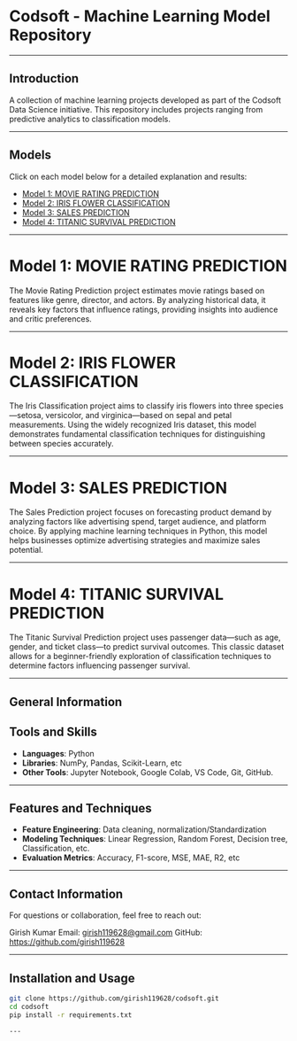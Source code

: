 # Codsoft - Machine Learning Model Repository

---

## Introduction
A collection of machine learning projects developed as part of the Codsoft Data Science initiative. This repository includes projects ranging from predictive analytics to classification models.

---

## Models
Click on each model below for a detailed explanation and results:

- [Model 1: MOVIE RATING PREDICTION]('#movie-rating-prediction')
- [Model 2: IRIS FLOWER CLASSIFICATION](#iris-flower-classification)
- [Model 3: SALES PREDICTION](#sales-prediction)
- [Model 4: TITANIC SURVIVAL PREDICTION]('#titanic-survival-prediction')

---

# Model 1: MOVIE RATING PREDICTION
The Movie Rating Prediction project estimates movie ratings based on features like genre, director, and actors. By analyzing historical data, it reveals key factors that influence ratings, providing insights into audience and critic preferences.

---

# Model 2: IRIS FLOWER CLASSIFICATION
The Iris Classification project aims to classify iris flowers into three species—setosa, versicolor, and virginica—based on sepal and petal measurements. Using the widely recognized Iris dataset, this model demonstrates fundamental classification techniques for distinguishing between species accurately.

---

# Model 3: SALES PREDICTION
The Sales Prediction project focuses on forecasting product demand by analyzing factors like advertising spend, target audience, and platform choice. By applying machine learning techniques in Python, this model helps businesses optimize advertising strategies and maximize sales potential.

---

# Model 4: TITANIC SURVIVAL PREDICTION
The Titanic Survival Prediction project uses passenger data—such as age, gender, and ticket class—to predict survival outcomes. This classic dataset allows for a beginner-friendly exploration of classification techniques to determine factors influencing passenger survival.

---

## General Information
## Tools and Skills
- **Languages**: Python
- **Libraries**: NumPy, Pandas, Scikit-Learn, etc
- **Other Tools**: Jupyter Notebook, Google Colab, VS Code, Git, GitHub.

---

## Features and Techniques
- **Feature Engineering**: Data cleaning, normalization/Standardization
- **Modeling Techniques**: Linear Regression, Random Forest, Decision tree, Classification, etc.
- **Evaluation Metrics**: Accuracy, F1-score, MSE, MAE, R2, etc

---

## Contact Information
For questions or collaboration, feel free to reach out:

Girish Kumar
Email: girish119628@gmail.com
GitHub: https://github.com/girish119628

---

## Installation and Usage
```bash
git clone https://github.com/girish119628/codsoft.git
cd codsoft
pip install -r requirements.txt

---
